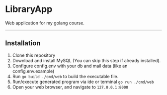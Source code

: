 # LibraryApp
Web application for my golang course.
____
## Installation
1. Clone this repository
2. Download and install MySQL (You can skip this step if already installed).
3. Configure config.env with your db and mail data (like an config.env.example)
4. Run `go build ./cmd/web` to build the executable file.
5. Run/execute generated program via ide or terminal `go run ./cmd/web`
6. Open your web browser, and navigate to `127.0.0.1:8000`

